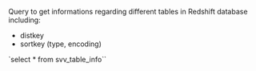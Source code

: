 Query to get informations regarding different tables in Redshift database including:
- distkey
- sortkey (type, encoding) 

`select * from svv_table_info``

